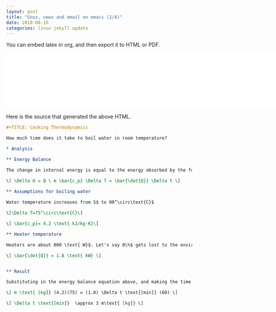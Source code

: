 ```yaml
---
layout: post
title: "Gnus, news and email on emacs (2/4)"
date: 2018-08-16
categories: linux jekyll update
---
```


You can embed latex in org, and then export it to HTML or PDF.


<iframe src="/assets/orglatex.html" width="800px" scrolling="no" frameborder="0"></iframe>


Here is the source that generated the above HTML.


``` org
#+TITLE: Cooking Thermodynamics

How much time does it take to boil water in room temperature?

* Analysis 

** Energy Balance

The change in internal energy is equal to the energy absorbed by the food 

\[ \Delta U = Q \ m \bar{c_p} \Delta T = \bar{\dot{Q}} \Delta t \]
 
** Assumptions for boiling water

Water temperature increases from 5$ to 00^\circ\text{C}$

\[\Delta T=75^\circ\text{C}\]

\[ \bar{c_p}= 4.2 \text{ kJ/kg-K}\]

** Heater temperature

Heaters are about 000 \text{ W}$. Let's say 0\%$ gets lost to the environment

\[ \bar{\dot{Q}} = 1.8 \text{ kW} \]


** Result

Substituting in the energy balance equation above, and making the time in minutes

\[ m \text{ [kg]} (4.2)(75) = (1.8) \Delta t \text{[min]} (60) \]

\[ \Delta t \text{[min]}  \approx 3 m\text{ [kg]} \]
```

